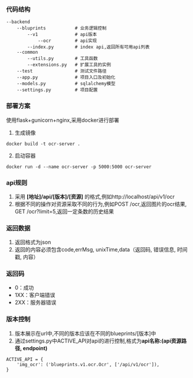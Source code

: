 ### 代码结构
```
--backend
    --bluprints           # 业务逻辑控制
        --v1              # api版本
            --ocr         # api实现
        --index.py        # index api,返回所有可用api列表
    --common
        --utils.py        # 工具函数
        --extensions.py   # 扩展工具的实例
    --test                # 测试文件路径
    --app.py              # 项目入口及初始化
    --models.py           # sqlalchemy模型
    --settings.py         # 项目配置
```

### 部署方案
使用flask+gunicorn+nginx,采用docker进行部署
1. 生成镜像
```
docker build -t ocr-server .
```

2. 启动容器
```
docker run -d --name ocr-server -p 5000:5000 ocr-server
```


### api规则
1. 采用 **[地址]/api/[版本]/[资源]** 的格式,例如http://localhost/api/v1/ocr
2. 根据不同的操作对资源采取不同的行为,例如POST /ocr,返回图片的ocr结果, GET /ocr?limit=5,返回一定条数的历史结果

### 返回数据
1. 返回格式为json
2. 返回的内容必须包含code,errMsg, unixTime,data（返回码, 错误信息, 时间戳, 内容）

### 返回码
- 0：成功
- 1XX：客户端错误
- 2XX：服务器错误

### 版本控制
1. 版本展示在url中,不同的版本应该在不同的blueprints/[版本]中
2. 通过settings.py中ACTIVE_API对api的进行控制,格式为**api名称:(api资源路径, endpoint)**
```
ACTIVE_API = {
    'img_ocr': ('blueprints.v1.ocr.Ocr', ['/api/v1/ocr']),
}

```